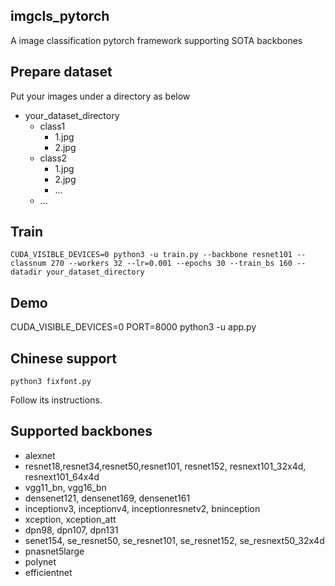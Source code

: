 ## imgcls_pytorch
A image classification pytorch framework supporting SOTA backbones

## Prepare dataset
Put your images under a directory as below
* your_dataset_directory
  * class1
    * 1.jpg
    * 2.jpg
  * class2
    * 1.jpg
    * 2.jpg
    * ... 
  * ...

## Train
```shell
CUDA_VISIBLE_DEVICES=0 python3 -u train.py --backbone resnet101 --classnum 270 --workers 32 --lr=0.001 --epochs 30 --train_bs 160 --datadir your_dataset_directory
```

## Demo
CUDA_VISIBLE_DEVICES=0 PORT=8000 python3 -u app.py

## Chinese support
```shell
python3 fixfont.py
```
Follow its instructions.

## Supported backbones
* alexnet
* resnet18,resnet34,resnet50,resnet101, resnet152, resnext101_32x4d, resnext101_64x4d
* vgg11_bn, vgg16_bn
* densenet121, densenet169, densenet161
* inceptionv3, inceptionv4, inceptionresnetv2, bninception
* xception, xception_att
* dpn98, dpn107, dpn131
* senet154, se_resnet50, se_resnet101, se_resnet152, se_resnext50_32x4d
* pnasnet5large
* polynet
* efficientnet
